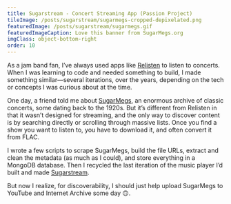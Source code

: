 ```yaml
---
title: Sugarstream - Concert Streaming App (Passion Project)
tileImage: /posts/sugarstream/sugarmegs-cropped-depixelated.png
featuredImage: /posts/sugarstream/sugarmegs.gif
featuredImageCaption: Love this banner from SugarMegs.org
imgClass: object-bottom-right
order: 10
---
```


As a jam band fan, I’ve always used apps like [Relisten](https://relisten.net/) to listen to concerts. When I was learning to code and needed something to build, I made something similar—several iterations, over the years, depending on the tech or concepts I was curious about at the time.

One day, a friend told me about [SugarMegs](https://sugarmegs.org/), an enormous archive of classic concerts, some dating back to the 1920s. But it’s different from Relisten in that it wasn’t designed for streaming, and the only way to discover content is by searching directly or scrolling through massive lists. Once you find a show you want to listen to, you have to download it, and often convert it from FLAC.

I wrote a few scripts to scrape SugarMegs, build the file URLs, extract and clean the metadata (as much as I could), and store everything in a MongoDB database. Then I recycled the last iteration of the music player I’d built and made [Sugarstream](https://sugarstream.live/).

But now I realize, for discoverability, I should just help upload SugarMegs to YouTube and Internet Archive some day 🙃.
